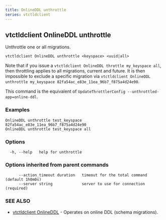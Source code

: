 ```yaml
---
title: OnlineDDL unthrottle
series: vtctldclient
---
```

## vtctldclient OnlineDDL unthrottle

Unthrottle one or all migrations.

```
vtctldclient OnlineDDL unthrottle <keyspace> <uuid|all>
```

Note that if you issue a `vtctldclient OnlineDDL throttle my_keyspace all`, then throttling applies to all migrations, current and future. It is then impossible to exclude a specific migration via `vtctldclient OnlineDDL unthrottle my_keyspace 82fa54ac_e83e_11ea_96b7_f875a4d24e90`.

This command is the equivalent of `UpdateThrottlerConfig --unthrottled-app=online-ddl`.

### Examples

```
OnlineDDL unthrottle test_keyspace 82fa54ac_e83e_11ea_96b7_f875a4d24e90
OnlineDDL unthrottle test_keyspace all
```

### Options

```
  -h, --help   help for unthrottle
```

### Options inherited from parent commands

```
      --action_timeout duration   timeout for the total command (default 1h0m0s)
      --server string             server to use for connection (required)
```

### SEE ALSO

* [vtctldclient OnlineDDL](../)	 - Operates on online DDL (schema migrations).

